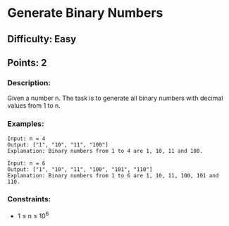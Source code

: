 # Generate Binary Numbers
## Difficulty: Easy
## Points: 2
### Description:
Given a number n. The task is to generate all binary numbers with decimal values from 1 to n.

### Examples:
```
Input: n = 4
Output: ["1", "10", "11", "100"]
Explanation: Binary numbers from 1 to 4 are 1, 10, 11 and 100.
```
```
Input: n = 6
Output: ["1", "10", "11", "100", "101", "110"]
Explanation: Binary numbers from 1 to 6 are 1, 10, 11, 100, 101 and 110.
```
### Constraints:
- 1 ≤ n ≤ 10<sup>6</sup>